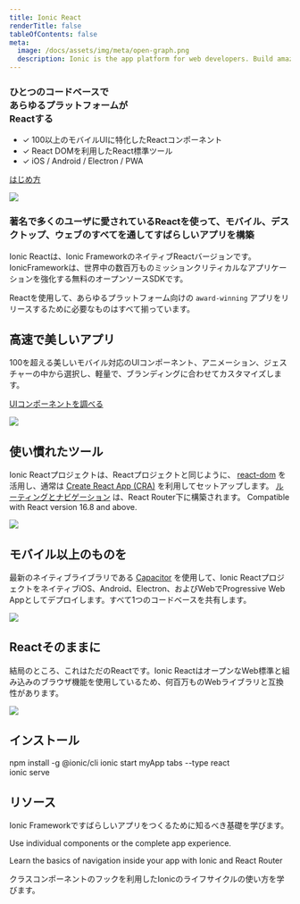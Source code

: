 ```yaml
---
title: Ionic React
renderTitle: false
tableOfContents: false
meta:
  image: /docs/assets/img/meta/open-graph.png
  description: Ionic is the app platform for web developers. Build amazing mobile, web, and desktop apps all with one shared code base and open web standards
---
```


<div class='flex main-flex'>
  <div class="pull-left">
  <h3>ひとつのコードベースで <br/> あらゆるプラットフォームが <br/> <strong>Reactする</strong></h3>

 - ✓ 100以上のモバイルUIに特化したReactコンポーネント
 - ✓ React DOMを利用したReact標準ツール
 - ✓ iOS / Android / Electron / PWA

  [はじめ方](#installation)

  </div>

  <div class="pull-right">
  <img src="/docs/assets/img/frameworks/react-logo.png" />
  </div>
</div>


### 著名で多くのユーザに愛されているReactを使って、モバイル、デスクトップ、ウェブのすべてを通してすばらしいアプリを構築


Ionic Reactは、Ionic FrameworkのネイティブReactバージョンです。IonicFrameworkは、世界中の数百万ものミッションクリティカルなアプリケーションを強化する無料のオープンソースSDKです。

Reactを使用して、あらゆるプラットフォーム向けの `award-winning` アプリをリリースするために必要なものはすべて揃っています。


<div class="flex" >

<div class="pull-left">

## 高速で美しいアプリ

100を超える美しいモバイル対応のUIコンポーネント、アニメーション、ジェスチャーの中から選択し、軽量で、ブランディングに合わせてカスタマイズします。

[UIコンポーネントを調べる](/docs/components)

</div>

<div class="pull-right">
  <img src="/docs/assets/icons/feature-guide-components-icon.png" />
</div>

</div>



<div class="flex reverse" >

<div class="pull-left">

## 使い慣れたツール

Ionic Reactプロジェクトは、Reactプロジェクトと同じように、 [react-dom](https://reactjs.org/docs/react-dom.html) を活用し、通常は [Create React App (CRA)](https://github.com/facebook/create-react-app) を利用してセットアップします。 [ルーティングとナビゲーション](/docs/react/navigation) は、React Router下に構築されます。
Compatible with React version 16.8 and above.

</div>

<div class="pull-right">
  <img src="/docs/assets/img/frameworks/react-cli.png" class="cli" />
</div>

</div>

<div class="flex">

<div class="pull-left">

## モバイル以上のものを

最新のネイティブライブラリである [Capacitor](https://capacitor.ionicframework.com) を使用して、Ionic ReactプロジェクトをネイティブiOS、Android、Electron、およびWebでProgressive Web Appとしてデプロイします。すべて1つのコードベースを共有します。

</div>

<div class="pull-right">
  <img src="/docs/assets/img/native-platforms/group-shot.png" />
</div>

</div>

<div class="flex reverse">

  <div class="pull-left">

## Reactそのままに

結局のところ、これはただのReactです。Ionic ReactはオープンなWeb標準と組み込みのブラウザ機能を使用しているため、何百万ものWebライブラリと互換性があります。

  </div>

  <div class="pull-right">
    <img src="/docs/assets/img/frameworks/react.svg" />
  </div>

</div>

## インストール

<command-line>
    <command-prompt>npm install -g @ionic/cli</command-prompt>
    <command-prompt>ionic start myApp tabs --type react</command-prompt>
    <br/>
    <command-prompt>ionic serve <command-cursor blink></command-cursor></command-prompt>
</command-line>


## リソース

<docs-cards>
  <docs-card header="はじめ方" href="/docs/react/your-first-app" icon="/docs/assets/icons/feature-component-actionsheet-icon.png">
    <p>Ionic Frameworkですばらしいアプリをつくるために知るべき基礎を学びます。</p>
  </docs-card>

  <docs-card header="Add Ionic to Existing React App" href="https://dev.to/ionic/adding-ionic-react-to-an-existing-react-project-4kib" icon="/docs/assets/icons/logo-react-icon.png">
    <p>Use individual components or the complete app experience.</p>
  </docs-card>

  <docs-card header="Navigation" href="/docs/react/navigation" icon="/docs/assets/icons/feature-component-navigation-icon.png">
    <p>Learn the basics of navigation inside your app with Ionic and React Router</p>
  </docs-card>

  <docs-card header="ライフサイクル" href="/docs/react/lifecycle" icon="/docs/assets/icons/feature-guide-components-icon.png">
    <p>クラスコンポーネントのフックを利用したIonicのライフサイクルの使い方を学びます。</p>
  </docs-card>


</docs-cards>
